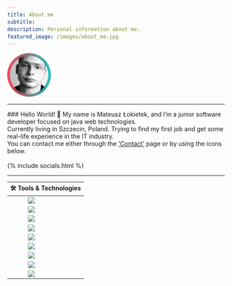 ```yaml
---
title: About me
subtitle: 
description: Personal information about me.
featured_image: /images/about_me.jpg
---
```


<img src="/images/logo.png" style=" width: 20%;">
<hr>
### Hello World! 👋
My name is Mateusz Łokietek, and I’m a junior software developer focused on java web technologies. <br>
Currently living in Szczecin, Poland. Trying to find my first job and get some real-life experience in the IT industry. <br> 
You can contact me either through the <a href="/contact/">'Contact'</a> page or by using the icons below.<br/><br/>
{% include socials.html %}
<hr>

| 🛠️ Tools & Technologies                                                                                                                |
|-----------------------                                                                                                                 |  
| <img src="https://img.shields.io/badge/OS-Ubuntu-informational?style=flat&logo=linux&logoColor=white&color=DAA520" style="display: block; margin-left: auto; margin-right: auto; width: 50%;" >|  
| <img src="https://img.shields.io/badge/Editor-IntelliJ_IDEA-informational?style=flat&logo=intellij-idea&logoColor=white&color=DAA520" style="display: block; margin-left: auto; margin-right: auto; width: 50%;" >|  
| <img src="https://img.shields.io/badge/Code-Java8-informational?style=flat&logo=java&logoColor=white&color=DAA520" style="display: block; margin-left: auto; margin-right: auto; width: 50%;" >|
| <img src="https://img.shields.io/badge/Database-PostgreSQL-informational?style=flat&logo=postgresql&logoColor=white&color=DAA520" style="display: block; margin-left: auto; margin-right: auto; width: 50%;" >|
| <img src="https://img.shields.io/badge/Unit_Testing-JUnit5-informational?style=flat&logo=dev.to&logoColor=white&color=DAA520" style="display: block; margin-left: auto; margin-right: auto; width: 50%;" >|
| <img src="https://img.shields.io/badge/Unit_Testing-Mockito-informational?style=flat&logo=dev.to&logoColor=white&color=DAA520" style="display: block; margin-left: auto; margin-right: auto; width: 50%;" >|
| <img src="https://img.shields.io/badge/Project_Management-Maven-informational?style=flat&logo=apache-maven&logoColor=white&color=DAA520" style="display: block; margin-left: auto; margin-right: auto; width: 50%;" >|
| <img src="https://img.shields.io/badge/Version_Control-Git-informational?style=flat&logo=git&logoColor=white&color=DAA520" style="display: block; margin-left: auto; margin-right: auto; width: 50%;" >|
| <img src="https://img.shields.io/badge/Desktop_GUI-Swing-informational?style=flat&logo=java&logoColor=white&color=DAA520" style="display: block; margin-left: auto; margin-right: auto; width: 50%;" >|